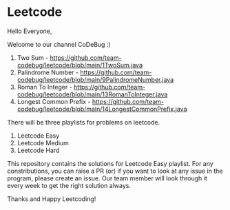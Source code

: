 # Leetcode

Hello Everyone,

Welcome to our channel CoDeBug :)

1. Two Sum - https://github.com/team-codebug/leetcode/blob/main/1TwoSum.java
9. Palindrome Number - https://github.com/team-codebug/leetcode/blob/main/9PalindromeNumber.java
13. Roman To Integer - https://github.com/team-codebug/leetcode/blob/main/13RomanToInteger.java
14. Longest Common Prefix - https://github.com/team-codebug/leetcode/blob/main/14LongestCommonPrefix.java

There will be three playlists for problems on leetcode.

1. Leetcode Easy
2. Leetcode Medium
3. Leetcode Hard

This repository contains the solutions for Leetcode Easy playlist. For any constributions, you can raise a PR (or) if you want to look at any issue in the program, please create an issue. Our team member will look through it every week to get the right solution always. 

Thanks and Happy Leetcoding!
